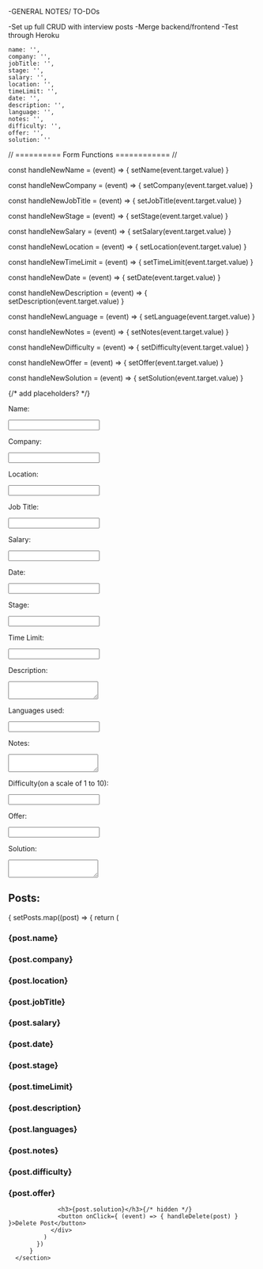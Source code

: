 -GENERAL NOTES/ TO-DOs

-Set up full CRUD with interview posts
-Merge backend/frontend
    -Test through Heroku

    name: '',
    company: '',
    jobTitle: '',
    stage: '',
    salary: '',
    location: '',
    timeLimit: '',
    date: '',
    description: '',
    language: '',
    notes: '',
    difficulty: '',
    offer: '',
    solution: ''

// ========== Form Functions ============ //

 const handleNewName = (event) => {
    setName(event.target.value)
  }

  const handleNewCompany = (event) => {
    setCompany(event.target.value)
  }

  const handleNewJobTitle = (event) => {
    setJobTitle(event.target.value)
  }

  const handleNewStage = (event) => {
    setStage(event.target.value)
  }

  const handleNewSalary = (event) => {
    setSalary(event.target.value)
  }

  const handleNewLocation = (event) => {
    setLocation(event.target.value)
  }

  const handleNewTimeLimit = (event) => {
    setTimeLimit(event.target.value)
  }

  const handleNewDate = (event) => {
    setDate(event.target.value)
  }

  const handleNewDescription = (event) => {
    setDescription(event.target.value)
  }

  const handleNewLanguage = (event) => {
    setLanguage(event.target.value)
  }

  const handleNewNotes = (event) => {
    setNotes(event.target.value)
  }

  const handleNewDifficulty = (event) => {
    setDifficulty(event.target.value)
  }

  const handleNewOffer = (event) => {
    setOffer(event.target.value)
  }

  const handleNewSolution = (event) => {
    setSolution(event.target.value)
  }

<section>
        <form onSubmit={handleNewFormSubmit}>
                          {/* add placeholders? */}
          <p>Name: </p><input type="text" onChange={handleNewName}/><br/>
          <p>Company: </p><input type="text" onChange={handleNewCompany}/><br/>
          <p>Location: </p><input type="text" onChange={handleNewLocation}/><br/>
          <p>Job Title: </p><input type="text" onChange={handleNewJobTitle}/><br/>
          <p>Salary: </p><input type="text" onChange={handleNewSalary}/><br/>
          <p>Date: </p><input type="text" onChange={handleNewDate}/><br/>
          <p>Stage: </p><input type="text" onChange={handleNewStage}/><br/>
          <p>Time Limit: </p><input type="text" onChange={handleNewTimeLimit}/><br/>
          <p>Description: </p><textarea name="post-submit" onChange={handleNewDescription}></textarea><br/>
          <p>Languages used: </p><input type="text" onChange={handleNewLanguage}/><br/>
          <p>Notes: </p><textarea name="post-submit" onChange={handleNewNotes}></textarea><br/>
          <p>Difficulty(on a scale of 1 to 10): </p><input type="text" onChange={handleNewDifficulty}/><br/>
          <p>Offer: </p><input type="text" onChange={handleNewOffer}/><br/>
          <p>Solution: </p><textarea name="post-submit" onChange={handleNewSolution}></textarea><br/>
        </form>
</section>

<section>
        <h2>Posts:</h2>
          {
            setPosts.map((post) => {
              return (
                <div key={post._id}>
                  <h3>{post.name}</h3>
                  <h3>{post.company}</h3>
                  <h3>{post.location}</h3>
                  <h3>{post.jobTitle}</h3>
                  <h3>{post.salary}</h3>
                  <h3>{post.date}</h3>
                  <h3>{post.stage}</h3>
                  <h3>{post.timeLimit}</h3>
                  <h3>{post.description}</h3>
                  <h3>{post.languages}</h3>
                  <h3>{post.notes}</h3>
                  <h3>{post.difficulty}</h3>
                  <h3>{post.offer}</h3>
                  
                  <h3>{post.solution}</h3>{/* hidden */}
                  <button onClick={ (event) => { handleDelete(post) } }>Delete Post</button>
                </div>
              )
            })
          }
      </section>

    



